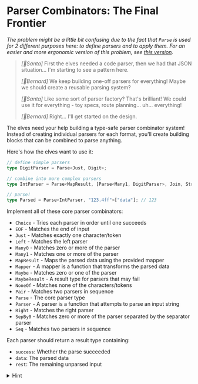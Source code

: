 # Parser Combinators: The Final Frontier

_The problem might be a little bit confusing due to the fact that `Parse` is used for 2 different purposes here: to define parsers and to apply them. For an easier and more ergonomic version of this problem, see [this version](./24-modified.question.md)._

> _[🎅Santa]_ First the elves needed a code parser, then we had that JSON situation... I'm starting to see a pattern here.
>
> _[🎩Bernard]_ We keep building one-off parsers for everything! Maybe we should create a reusable parsing system?
>
> _[🎅Santa]_ Like some sort of parser factory? That's brilliant! We could use it for everything - toy specs, route planning... uh... everything!
>
> _[🎩Bernard]_ Right... I'll get started on the design.

The elves need your help building a type-safe parser combinator system! Instead of creating individual parsers for each format, you'll create building blocks that can be combined to parse anything.

Here's how the elves want to use it:

```typescript
// define simple parsers
type DigitParser = Parse<Just, Digit>;

// combine into more complex parsers
type IntParser = Parse<MapResult, [Parse<Many1, DigitParser>, Join, StringToNumber]>;

// parse!
type Parsed = Parse<IntParser, "123.4ff">["data"]; // 123
```

Implement all of these core parser combinators:

- `Choice` - Tries each parser in order until one succeeds
- `EOF` - Matches the end of input
- `Just` - Matches exactly one character/token
- `Left` - Matches the left parser
- `Many0` - Matches zero or more of the parser
- `Many1` - Matches one or more of the parser
- `MapResult` - Maps the parsed data using the provided mapper
- `Mapper` - A mapper is a function that transforms the parsed data
- `Maybe` - Matches zero or one of the parser
- `MaybeResult` - A result type for parsers that may fail
- `NoneOf` - Matches none of the characters/tokens
- `Pair` - Matches two parsers in sequence
- `Parse` - The core parser type
- `Parser` - A parser is a function that attempts to parse an input string
- `Right` - Matches the right parser
- `SepBy0` - Matches zero or more of the parser separated by the separator parser
- `Seq` - Matches two parsers in sequence

Each parser should return a result type containing:

- `success`: Whether the parse succeeded
- `data`: The parsed data
- `rest`: The remaining unparsed input

<details>
  <summary>Hint</summary>

Your solution from Day 23 might be helpful here. Start with the simplest parsers and build up to more complex ones. Make use of anything that has already been implemented for you.

</details>
